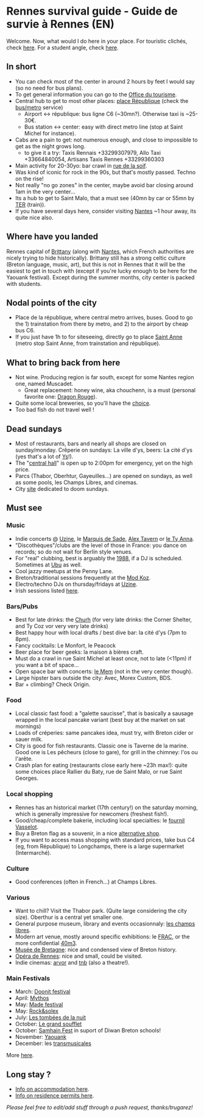 # Rennes survival guide - Guide de survie à Rennes (EN)

<!--![Alt text](https://blog.hutong-school.com/wp-content/uploads/2017/08/Survival-Guide-Sticker.jpg)-->

Welcome. Now, what would I do here in your place.
For touristic clichés, check [here](https://www.brittanytourism.com/destinations/the-10-destinations/rennes-and-brittanys-historic-gateways/rennes/). For a student angle, check [here](https://rennes.esnfrance.org/guide-de-survie-%C3%A0-rennes).

## In short

  - You can check most of the center in around 2 hours by feet I would say (so no need for bus plans).
  - To get general information you can go to the [Office du tourisme](https://www.tourisme-rennes.com/en/).
  - Central hub to get to most other places: [place République](https://www.openstreetmap.org/#map=19/48.10965/-1.67918) (check the [bus/metro](https://www.star.fr/) service)
    - Airport <-> république: bus ligne C6 (~30mn?). Otherwise taxi is ~25-30€.
    - Bus station <-> center: easy with direct metro line (stop at Saint Michel for instance).
  - Cabs are a pain to get: not numerous enough, and close to impossible to get as the night grows long.
    - to give it a try: Taxis Rennais +33299307979, Allo Taxi +33664840054, Artisans Taxis Rennes +33299360303
  - Main activity for 20-30yo: bar crawl in [rue de la soif](https://www.tourisme-rennes.com/en/discover-rennes/history-rennes/drinkers-alley-rennes/).
  - Was kind of iconic for rock in the 90s, but that's mostly passed. Techno on the rise!
  - Not really "no go zones" in the center, maybe avoid bar closing around 1am in the very center...
  - Its a hub to get to Saint Malo, that a must see (40mn by car or 55mn by [TER](https://www.sncf-connect.com/train/horaires/rennes/saint-malo) (train)).
  - If you have several days here, consider visiting [Nantes](https://en.wikipedia.org/wiki/Nantes) ~1 hour away, its quite nice also.

## Where have you landed

Rennes capital of [Brittany](https://en.wikipedia.org/wiki/Brittany) (along with [Nantes](https://en.wikipedia.org/wiki/Nantes), which French authorities are nicely trying to hide historically).
Brittany still has a strong celtic culture (Breton language, music, art), but this is not in Rennes that it will be the easiest to get in touch with (except if you're lucky enough to be here for the Yaouank festival). Except during the summer months, city center is packed with students.

## Nodal points of the city
  - Place de la république, where central metro arrives, buses. Good to go the 1) trainstation from there by metro, and 2) to the airport by cheap bus C6.
  - If you just have 1h to for siteseeing, directly go to place [Saint Anne](https://osm.org/go/eri08~5~a) (metro stop Saint Anne, from trainstation and république).

## What to bring back from here
  - Not wine. Producing region is far south, except for some Nantes region one, named Muscadet. 
      - Great replacement: honey wine, aka chouchenn, is a must (personal favorite one: [Dragon Rouge](https://dragonrouge.bzh)).
  - Quite some local breweries, so you'll have the [choice](https://www.bieresbretonnes.fr/brasseries/).
  - Too bad fish do not travel well !

## Dead sundays
  - Most of restaurants, bars and nearly all shops are closed on sunday/monday. Crêperie on sundays: La ville d'ys, beers: La cité d'ys (yes that's a lot of [Ys](https://en.wikipedia.org/wiki/Ys)!).
  - The "[central hall](https://metropole.rennes.fr/organisme/la-criee-halle-centrale-659)" is open up to 2:00pm for emergency, yet on the high price.
  - Parcs (Thabor, Oberhtur, Gayeuilles...) are opened on sundays, as well as some pools, les Champs Libres, and cinemas.
  - City [site](https://dimanche.rennes.fr/) dedicated to doom sundays.

## Must see

### Music
  - Indie concerts @ [Uzine](https://uzine.bar/), le [Marquis de Sade](https://www.facebook.com/Le-Marquis-de-Sade-158854437480238/), [Alex Tavern](https://www.facebook.com/alexstavernrennes/) or [le Ty Anna](https://www.facebook.com/tyannarennes/).
  - "Discothèques"/clubs are the level of those in France: you dance on records; so do not wait for Berlin style venues.
  - For "real" clubbing, best is arguably the [1988](https://www.1988liveclub.com/), if a DJ is scheduled. Sometimes at [Ubu](https://fr-fr.facebook.com/UbuClubRennes/) as well.
  - Cool jazzy meetups at the Penny Lane.
  - Breton/traditional sessions frequently at the [Mod Koz](https://fr-fr.facebook.com/sessionmodkoz/).
  - Electro/techno DJs on thursday/fridays at [Uzine](https://uzine.bar/).
  - Irish sessions listed [here](https://thesession.org).

### Bars/Pubs
  - Best for late drinks: the [Churh](https://www.facebook.com/pollen.rennes) (for very late drinks: the Corner Shelter, and Ty Coz vor very very late drinks)
  - Best happy hour with local drafts / best dive bar: la cité d'ys (7pm to 8pm).
  - Fancy cocktails: Le Monfort, le Peacock
  - Beer place for beer geeks: la maison à bières craft.
  - Must do a crawl in rue Saint Michel at least once, not to late (<11pm) if you want a bit of space... 
  - Open space bar with concerts: [le Mem](https://www.lemem.fr/) (not in the very center though).
  - Large hipster bars outside the city: Avec, Morex Custom, BDS.
  - Bar + climbing? Check Origin.

### Food
  - Local classic fast food: a "galette saucisse", that is basically a sausage wrapped in the local pancake variant (best buy at the market on sat mornings)
  - Loads of créperies: same pancakes idea, must try, with Breton cider or sauer milk.
  - City is good for fish restaurants. Classic one is Taverne de la marine. Good one is Les pêcheurs (close to gare), for grill in the chimney: l'os ou l'arête.
  - Crash plan for eating (restaurants close early here ~23h max!): quite some choices place Rallier du Baty, rue de Saint Malo, or rue Saint Georges.

### Local shopping
  - Rennes has an historical market (17th century!) on the saturday morning, which is generally impressive for newcomers (freshest fish!).
  - Good/cheap/complete bakerie, including local specialties: le [fournil Vasselot](https://www.tripadvisor.fr/Restaurant_Review-g187103-d8605434-Reviews-Le_Fournil_Vasselot-Rennes_Ille_et_Vilaine_Brittany.html).
  - Buy a Breton flag as a souvenir, in a nice [alternative shop](https://disuj.bigcartel.com/).
  - If you want to access mass shopping with standard prices, take bus C4 (eg, from République) to Longchamps, there is a large supermarket (Intermarché).

### Culture
  - Good conferences (often in French...) at Champs Libres.

### Various
  - Want to chill? Visit the Thabor park. (Quite large considering the city size). Oberthur is a central yet smaller one.
  - General purpose museum, library and events occasionnaly: [les champs libres](https://www.leschampslibres.fr/).
  - Modern art venue, mostly around specific exhibitions: le [FRAC](https://www.fracbretagne.fr/en/), or the more confidential [40m3](https://www.facebook.com/40mcube/).
  - [Musée de Bretagne](https://www.musee-bretagne.fr/): nice and condensed view of Breton history.
  - [Opéra de Rennes](https://opera-rennes.fr/fr): nice and small, could be visited.
  - Indie cinemas: [arvor](https://www.cinema-arvor.fr/) and [tnb](https://www.t-n-b.fr/) (also a theatre!).

### Main Festivals
  - March: [Doonit festival](https://fr-fr.facebook.com/dooinitfestival/)
  - April: [Mythos](https://www.festival-mythos.com/)
  - May: [Made festival](https://www.facebook.com/madefestivalrennes/)
  - May: [Rock&solex](https://rocknsolex.fr/)
  - July: [Les tombées de la nuit](https://www.lestombeesdelanuit.com/en/)
  - October: [Le grand soufflet](https://www.legrandsoufflet.fr/)
  - October: [Samhain Fest](https://www.facebook.com/festivalsamain/) in suport of Diwan Breton schools!
  - November: [Yaouank](https://yaouank.bzh/)
  - December: les [transmusicales](https://www.lestrans.com/)
  
  More [here](https://www.tourisme-rennes.com/fr/organiser-mon-sejour/nous-vous-conseillons/infos-pratiques/calendrier-festivals-bretagne/).
  
## Long stay ?
  - [Info on accommodation here](https://cmi.univ-rennes.fr/en/faqs/faqs-accomodation).
  - [Info on residence permits here](https://cmi.univ-rennes.fr/en/faqs/faqs-residence-permit).
  
  _Please feel free to edit/add stuff through a push request, thanks/trugarez!_

